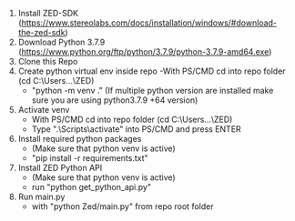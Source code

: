 1. Install ZED-SDK (https://www.stereolabs.com/docs/installation/windows/#download-the-zed-sdk)
2. Download Python 3.7.9 (https://www.python.org/ftp/python/3.7.9/python-3.7.9-amd64.exe)
3. Clone this Repo 
4. Create python virtual env inside repo 
     -With PS/CMD cd into repo folder (cd C:\Users\...\ZED)
    - "python -m venv ." (If multiple python version are installed make sure you are using python3.7.9 +64 version)
5. Activate venv
    - With PS/CMD cd into repo folder (cd C:\Users\...\ZED)
    - Type ".\Scripts\activate" into PS/CMD and press ENTER
6. Install required python packages
    - (Make sure that python venv is active)
    - "pip install -r requirements.txt"
7. Install ZED Python API
    - (Make sure that python venv is active)
    - run "python get_python_api.py"
8. Run main.py 
    - with "python Zed/main.py" from repo root folder
